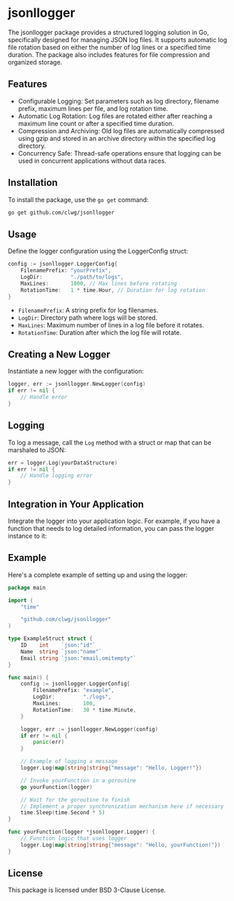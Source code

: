 # jsonllogger

The jsonllogger package provides a structured logging solution in Go, specifically designed for managing JSON log files. It supports automatic log file rotation based on either the number of log lines or a specified time duration. The package also includes features for file compression and organized storage.

## Features
- Configurable Logging: Set parameters such as log directory, filename prefix, maximum lines per file, and log rotation time.
- Automatic Log Rotation: Log files are rotated either after reaching a maximum line count or after a specified time duration.
- Compression and Archiving: Old log files are automatically compressed using gzip and stored in an archive directory within the specified log directory.
- Concurrency Safe: Thread-safe operations ensure that logging can be used in concurrent applications without data races.


## Installation

To install the package, use the `go get` command:

```sh
go get github.com/clwg/jsonllogger
```


## Usage

Define the logger configuration using the LoggerConfig struct:

```go
config := jsonllogger.LoggerConfig{
    FilenamePrefix: "yourPrefix",
    LogDir:         "./path/to/logs",
    MaxLines:       1000, // Max lines before rotating
    RotationTime:   1 * time.Hour, // Duration for log rotation
}
```

- `FilenamePrefix`: A string prefix for log filenames.
- `LogDir`: Directory path where logs will be stored.
- `MaxLines`: Maximum number of lines in a log file before it rotates.
- `RotationTime`: Duration after which the log file will rotate.

## Creating a New Logger

Instantiate a new logger with the configuration:

```go
logger, err := jsonllogger.NewLogger(config)
if err != nil {
    // Handle error
}
```

## Logging

To log a message, call the `Log` method with a struct or map that can be marshaled to JSON:

```go
err = logger.Log(yourDataStructure)
if err != nil {
    // Handle logging error
}
```

## Integration in Your Application

Integrate the logger into your application logic. For example, if you have a function that needs to log detailed information, you can pass the logger instance to it:

## Example

Here's a complete example of setting up and using the logger:

```go
package main

import (
	"time"

	"github.com/clwg/jsonllogger"
)

type ExampleStruct struct {
	ID    int    `json:"id"`
	Name  string `json:"name"`
	Email string `json:"email,omitempty"`
}

func main() {
	config := jsonllogger.LoggerConfig{
		FilenamePrefix: "example",
		LogDir:         "./logs",
		MaxLines:       100,
		RotationTime:   30 * time.Minute,
	}

	logger, err := jsonllogger.NewLogger(config)
	if err != nil {
		panic(err)
	}

	// Example of logging a message
	logger.Log(map[string]string{"message": "Hello, Logger!"})

	// Invoke yourFunction in a goroutine
	go yourFunction(logger)

	// Wait for the goroutine to finish
	// Implement a proper synchronization mechanism here if necessary
	time.Sleep(time.Second * 5)
}

func yourFunction(logger *jsonllogger.Logger) {
	// Function logic that uses logger
	logger.Log(map[string]string{"message": "Hello, yourFunction!"})
}

```

## License

This package is licensed under BSD 3-Clause License.
